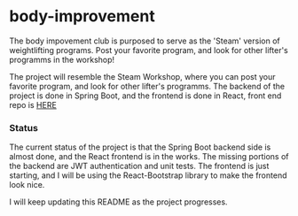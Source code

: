 # body-improvement

The body impovement club is purposed to serve as the 'Steam' version of weightlifting programs. Post your favorite program, and look for other lifter's programms in the workshop!

The project will resemble the Steam Workshop, where you can post your favorite program, and look for other lifter's programms. The backend of the project is done in Spring Boot, and the frontend is done in React, front end repo is [HERE](https://github.com/Extrieve/body-improvement-react)

### Status
The current status of the project is that the Spring Boot backend side is almost done, and the React frontend is in the works. The missing portions of the backend are JWT authentication and unit tests. The frontend is just starting, and I will be using the React-Bootstrap library to make the frontend look nice.

I will keep updating this README as the project progresses.
